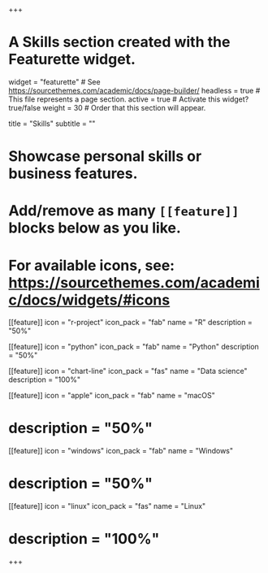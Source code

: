 +++
# A Skills section created with the Featurette widget.
widget = "featurette"  # See https://sourcethemes.com/academic/docs/page-builder/
headless = true  # This file represents a page section.
active = true  # Activate this widget? true/false
weight = 30  # Order that this section will appear.

title = "Skills"
subtitle = ""

# Showcase personal skills or business features.
# 
# Add/remove as many `[[feature]]` blocks below as you like.
# 
# For available icons, see: https://sourcethemes.com/academic/docs/widgets/#icons

[[feature]]
  icon = "r-project"
  icon_pack = "fab"
  name = "R"
  description = "50%"
  
[[feature]]
  icon = "python"
  icon_pack = "fab"
  name = "Python"
  description = "50%"  
  
[[feature]]
  icon = "chart-line"
  icon_pack = "fas"
  name = "Data science"
  description = "100%"
  
[[feature]]
  icon = "apple"
  icon_pack = "fab"
  name = "macOS"
#  description = "50%"
  
[[feature]]
  icon = "windows"
  icon_pack = "fab"
  name = "Windows"
#  description = "50%"  
  
[[feature]]
  icon = "linux"
  icon_pack = "fas"
  name = "Linux"
#  description = "100%"

+++
